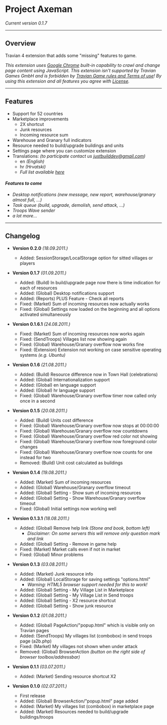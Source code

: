 # Project Axeman
_Current version 0.1.7_

---------------------------------------------------------------------------------

## Overview

Travian 4 extension that adds some "missing" features to game.

_This extension uses [Google Chrome](http://www.google.com/chrome "Google Chrome web page") built-in capability to crawl and change page content using JavaScript. This extension isn't supported by Travian Games GmbH and is forbidden by [Travian Game rules and Terms of use](http://agb.traviangames.com/Travian_EN_Terms.pdf "Travian Terms of use (English)")! By using this extension and all features you agree with [License](https://github.com/JustBuild/Project-Axeman/blob/master/LICENSE.md "EULA on github")._

---------------------------------------------------------------------------------

## Features

- Support for 52 countries
- Marketplace improvements 
    - 2X shortcut 
    - Junk resources
    - Incoming resource sum
- Warehouse and Granary full indicators
- Resource needed to build/upgrade buildings and units
- Settings page where you can customize extension
- Translations: _(to participate contact us justbuilddev@gmail.com)_
    - en _(English)_
    - hr _(Hrvatski)_
    - _Full list available [here](https://github.com/JustBuild/Project-Axeman/wiki/Internationalization "Project Axeman internationalization page")_

#### _Features to come_

- _Desktop notifications (new message, new report, warehouse/granary almost full, ...)_
- _Task queue (build, upgrade, demolish, send attack, ...)_
- _Troops Wave sender_
- _a lot more..._

---------------------------------------------------------------------------------

## Changelog


- **Version 0.2.0** _(18.09.2011.)_

    - Added: SessionStorage/LocalStorage option for sitted villages or players


- **Version 0.1.7** _(01.09.2011.)_

    - Added: (Build) In build/upgrade page now there is time indication for each of resources 
    - Added: (Global) Desktop notifications support
    - Added: (Reports) PLUS Feature - Check all reports
    - Fixed: (Market) Sum of incoming resources now actually works
    - Fixed: (Global) Settings now loaded on the beginning and all options activated simultaneously


- **Version 0.1.6.1** _(24.08.2011.)_

    - Fixed: (Market) Sum of incoming resources now works again
    - Fixed: (SendTroops) Villages list now showing again
    - Fixed: (Global) Warehouse/Granary overflow now works fine
    - Fixed: (Extension) Extension not working on case sensitive operating systems _(e.g. Ubuntu)_


- **Version 0.1.6** _(21.08.2011.)_

    - Added: (Build) Resource difference now in Town Hall (celebrations)
    - Added: (Global) Internationalization support
    - Added: (Global) en language support
    - Added: (Global) hr language support
    - Fixed: (Global) Warehouse/Granary overflow timer now called only once in a second


- **Version 0.1.5** _(20.08.2011.)_

    - Added: (Build) Units cost difference
    - Fixed: (Global) Warehouse/Granary overflow now stops at 00:00:00
    - Fixed: (Global) Warehouse/Granary overflow now countdowns
    - Fixed: (Global) Warehouse/Granary overflow red color not showing
    - Fixed: (Global) Warehouse/Granary overflow now foreground color changes
    - Fixed: (Global) Warehouse/Granary overflow now counts for one instead for two
    - Removed: (Build) Unit cost calculated as buildings


- **Version 0.1.4** _(19.08.2011.)_

    - Added: (Market) Sum of incoming resources
    - Added: (Global) Warehouse/Granary overflow timeout
    - Added: (Global) Setting - Show sum of incoming resources
    - Added: (Global) Setting - Show Warehouse/Granary overflow timeout
    - Fixed: (Global) Initial settings now working well


- **Version 0.1.3.1** _(18.08.2011.)_

    - Added: (Global) Remove help link _(Stone and book, bottom left)_
        - _Disclaimer: On some servers this will remove only question mark and link_
    - Added: (Global) Setting - Remove in game help
    - Fixed: (Market) Market calls even if not in market
    - Fixed: (Global) Minor problems


- **Version 0.1.3** _(03.08.2011.)_

    - Added: (Market) Junk resource info
    - Added: (Global) LocalStorage for saving settings "options.html"
        - _Warning: HTML5 browser support needed for this to work!_
    - Added: (Global) Setting - My Village List in Marketplace
    - Added: (Global) Setting - My Village List in Send troops
    - Added: (Global) Setting - X2 resource shortcut
    - Added: (Global) Setting - Show junk resource


- **Version 0.1.2** _(01.08.2011.)_

    - Added: (Global) PageAction/"popup.html" which is visible only on Travian     pages
    - Added: (SendTroops) My villages list (combobox) in send troops page (a2b.php)
    - Fixed: (Market) My villages not shown when under attack
    - Removed: (Global) BrowserAction _(button on the right side of browser toolbox/addressbar)_


- **Version 0.1.1** _(03.07.2011.)_

    - Added: (Market) Sending resource shortcut X2


- **Version 0.1.0** _(02.07.2011.)_

    - First release
    - Added: (Global) BrowserAction/"popup.html" page added
    - Added: (Market) My villages list (combobox) in marketplace page
    - Added: (Market) Resources needed to build/upgrade buildings/troops